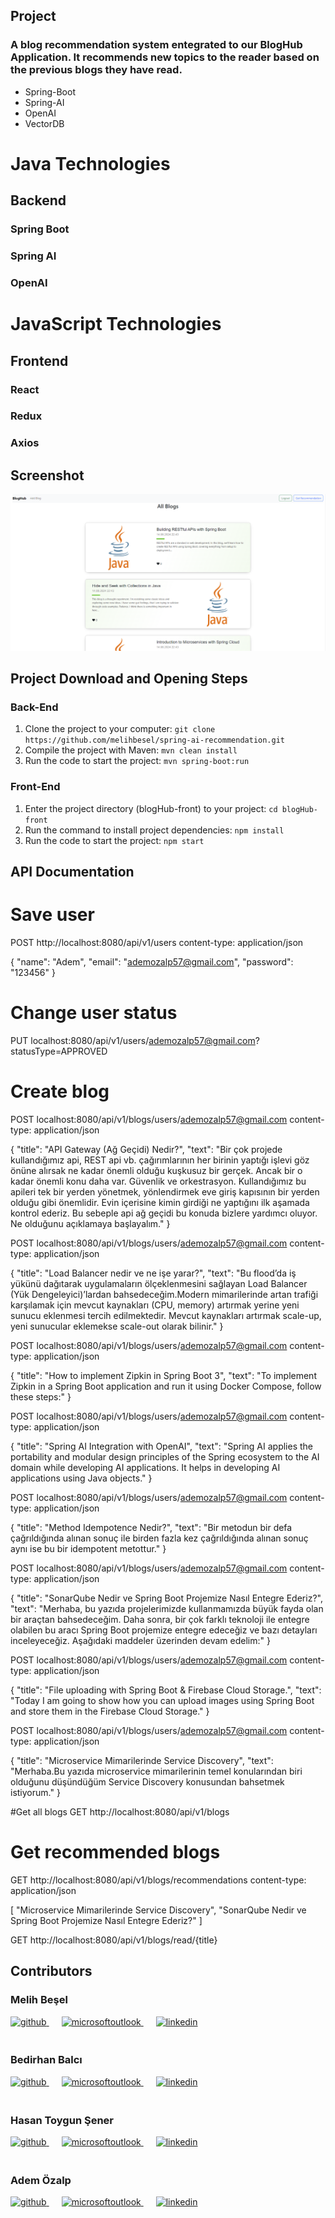 ## Project
### A blog recommendation system entegrated to our BlogHub Application. It recommends new topics to the reader based on the previous blogs they have read.
- Spring-Boot
- Spring-AI
- OpenAI
- VectorDB

# Java Technologies
## Backend
### Spring Boot
### Spring AI
### OpenAI

# JavaScript Technologies
## Frontend
### React
### Redux
### Axios

## Screenshot

![ss1.PNG](output/ss1.PNG)

## Project Download and Opening Steps

### Back-End

1. Clone the project to your computer: ```git clone https://github.com/melihbesel/spring-ai-recommendation.git```
2. Compile the project with Maven: ```mvn clean install```
3. Run the code to start the project: ```mvn spring-boot:run```

### Front-End

1. Enter the project directory (blogHub-front) to your project: ```cd blogHub-front```
2. Run the command to install project dependencies: ```npm install```
3. Run the code to start the project: ```npm start```

## API Documentation

# Save user
POST http://localhost:8080/api/v1/users
content-type: application/json

{
"name": "Adem",
"email": "ademozalp57@gmail.com",
"password": "123456"
}

# Change user status
PUT localhost:8080/api/v1/users/ademozalp57@gmail.com?statusType=APPROVED

# Create blog
POST localhost:8080/api/v1/blogs/users/ademozalp57@gmail.com
content-type: application/json

{
"title": "API Gateway (Ağ Geçidi) Nedir?",
"text": "Bir çok projede kullandığımız api, REST api vb. çağırımlarının her birinin yaptığı işlevi göz önüne alırsak ne kadar önemli olduğu kuşkusuz bir gerçek. Ancak bir o kadar önemli konu daha var. Güvenlik ve orkestrasyon. Kullandığımız bu apileri tek bir yerden yönetmek, yönlendirmek eve giriş kapısının bir yerden olduğu gibi önemlidir. Evin içerisine kimin girdiği ne yaptığını ilk aşamada kontrol ederiz. Bu sebeple api ağ geçidi bu konuda bizlere yardımcı oluyor. Ne olduğunu açıklamaya başlayalım."
}

POST localhost:8080/api/v1/blogs/users/ademozalp57@gmail.com
content-type: application/json

{
"title": "Load Balancer nedir ve ne işe yarar?",
"text": "Bu flood’da iş yükünü dağıtarak uygulamaların ölçeklenmesini sağlayan Load Balancer (Yük Dengeleyici)’lardan bahsedeceğim.Modern mimarilerinde artan trafiği karşılamak için mevcut kaynakları (CPU, memory) artırmak yerine yeni sunucu eklenmesi tercih edilmektedir. Mevcut kaynakları artırmak scale-up, yeni sunucular eklemekse scale-out olarak bilinir."
}

POST localhost:8080/api/v1/blogs/users/ademozalp57@gmail.com
content-type: application/json

{
"title": "How to implement Zipkin in Spring Boot 3",
"text": "To implement Zipkin in a Spring Boot application and run it using Docker Compose, follow these steps:"
}

POST localhost:8080/api/v1/blogs/users/ademozalp57@gmail.com
content-type: application/json

{
"title": "Spring AI Integration with OpenAI",
"text": "Spring AI applies the portability and modular design principles of the Spring ecosystem to the AI domain while developing AI applications. It helps in developing AI applications using Java objects."
}

POST localhost:8080/api/v1/blogs/users/ademozalp57@gmail.com
content-type: application/json

{
"title": "Method Idempotence Nedir?",
"text": "Bir metodun bir defa çağrıldığında alınan sonuç ile birden fazla kez çağrıldığında alınan sonuç aynı ise bu bir idempotent metottur."
}

POST localhost:8080/api/v1/blogs/users/ademozalp57@gmail.com
content-type: application/json

{
"title": "SonarQube Nedir ve Spring Boot Projemize Nasıl Entegre Ederiz?",
"text": "Merhaba, bu yazıda projelerimizde kullanmamızda büyük fayda olan bir araçtan bahsedeceğim. Daha sonra, bir çok farklı teknoloji ile entegre olabilen bu aracı Spring Boot projemize entegre edeceğiz ve bazı detayları inceleyeceğiz. Aşağıdaki maddeler üzerinden devam edelim:"
}

POST localhost:8080/api/v1/blogs/users/ademozalp57@gmail.com
content-type: application/json

{
"title": "File uploading with Spring Boot & Firebase Cloud Storage.",
"text": "Today I am going to show how you can upload images using Spring Boot and store them in the Firebase Cloud Storage."
}

POST localhost:8080/api/v1/blogs/users/ademozalp57@gmail.com
content-type: application/json

{
"title": "Microservice Mimarilerinde Service Discovery",
"text": "Merhaba.Bu yazıda microservice mimarilerinin temel konularından biri olduğunu düşündüğüm Service Discovery konusundan bahsetmek istiyorum."
}

#Get all blogs
GET http://localhost:8080/api/v1/blogs

# Get recommended blogs
GET http://localhost:8080/api/v1/blogs/recommendations
content-type: application/json

[
"Microservice Mimarilerinde Service Discovery",
"SonarQube Nedir ve Spring Boot Projemize Nasıl Entegre Ederiz?"
]

GET http://localhost:8080/api/v1/blogs/read/{title}

## Contributors

### Melih Beşel

<a href="https://github.com/melihbesel" target="_blank">
<img  src=https://img.shields.io/badge/github-%2324292e.svg?&style=for-the-badge&logo=github&logoColor=white alt=github style="margin-bottom: 20px;" />
</a>
<a href = "mailto:mbesel2005@gmail.com?subject = Feedback&body = Message">
<img src=https://img.shields.io/badge/send-email-email?&style=for-the-badge&logo=microsoftoutlook&color=CD5C5C alt=microsoftoutlook style="margin-bottom: 20px; margin-left:20px" />
</a>
<a href="https://linkedin.com/in/melihbesel" target="_blank">
<img src=https://img.shields.io/badge/linkedin-%231E77B5.svg?&style=for-the-badge&logo=linkedin&logoColor=white alt=linkedin style="margin-bottom: 20px; margin-left:20px" />
</a>

### Bedirhan Balcı

<a href="https://github.com/bedirhanbalci" target="_blank">
<img  src=https://img.shields.io/badge/github-%2324292e.svg?&style=for-the-badge&logo=github&logoColor=white alt=github style="margin-bottom: 20px;" />
</a>
<a href = "mailto:bedirhanbalci@outlook.com?subject = Feedback&body = Message">
<img src=https://img.shields.io/badge/send-email-email?&style=for-the-badge&logo=microsoftoutlook&color=CD5C5C alt=microsoftoutlook style="margin-bottom: 20px; margin-left:20px" />
</a>
<a href="https://www.linkedin.com/in/bedirhanbalci" target="_blank">
<img src=https://img.shields.io/badge/linkedin-%231E77B5.svg?&style=for-the-badge&logo=linkedin&logoColor=white alt=linkedin style="margin-bottom: 20px; margin-left:20px" />
</a>

### Hasan Toygun Şener

<a href="https://github.com/Sayvark" target="_blank">
<img  src=https://img.shields.io/badge/github-%2324292e.svg?&style=for-the-badge&logo=github&logoColor=white alt=github style="margin-bottom: 20px;" />
</a>
<a href = "mailto:hasantoygunsener@gmail.com?subject = Feedback&body = Message">
<img src=https://img.shields.io/badge/send-email-email?&style=for-the-badge&logo=microsoftoutlook&color=CD5C5C alt=microsoftoutlook style="margin-bottom: 20px; margin-left:20px" />
</a>
<a href="https://www.linkedin.com/in/hasantoygunsener" target="_blank">
<img src=https://img.shields.io/badge/linkedin-%231E77B5.svg?&style=for-the-badge&logo=linkedin&logoColor=white alt=linkedin style="margin-bottom: 20px; margin-left:20px" />
</a>

### Adem Özalp

<a href="https://github.com/admozlp" target="_blank">
<img  src=https://img.shields.io/badge/github-%2324292e.svg?&style=for-the-badge&logo=github&logoColor=white alt=github style="margin-bottom: 20px;" />
</a>
<a href = "mailto:ademozalp57@gmail.com?subject = Feedback&body = Message">
<img src=https://img.shields.io/badge/send-email-email?&style=for-the-badge&logo=microsoftoutlook&color=CD5C5C alt=microsoftoutlook style="margin-bottom: 20px; margin-left:20px" />
</a>
<a href="https://www.linkedin.com/in/ademozalp/" target="_blank">
<img src=https://img.shields.io/badge/linkedin-%231E77B5.svg?&style=for-the-badge&logo=linkedin&logoColor=white alt=linkedin style="margin-bottom: 20px; margin-left:20px" />
</a>
